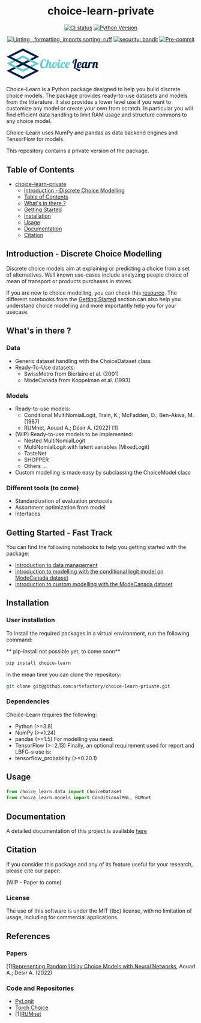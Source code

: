 <div align="center">

# choice-learn-private

[![CI status](https://github.com/artefactory/choice-learn-private/actions/workflows/ci.yaml/badge.svg)](https://github.com/artefactory/choice-learn-private/actions/workflows/ci.yaml?query=branch%3Amain)
[![Python Version](https://img.shields.io/badge/python-3.8%20%7C%203.9%20%7C%203.10-blue.svg)]()

[![Linting , formatting, imports sorting: ruff](https://img.shields.io/endpoint?url=https://raw.githubusercontent.com/charliermarsh/ruff/main/assets/badge/v2.json)](https://github.com/astral-sh/ruff)
[![security: bandit](https://img.shields.io/badge/security-bandit-yellow.svg)](https://github.com/PyCQA/bandit)
[![Pre-commit](https://img.shields.io/badge/pre--commit-enabled-informational?logo=pre-commit&logoColor=white)](https://github.com/artefactory/choice-learn-private/blob/main/.pre-commit-config.yaml)

</div>

<img src="docs/choice_learn_official_logo.png" width="256">

Choice-Learn is a Python package designed to help you build discrete choice models.
The package provides ready-to-use datasets and models from the litterature. It also provides a lower level use if you want to customize any model or create your own from scratch. In particular you will find efficient data handling to limit RAM usage and structure commons to any choice model.

Choice-Learn uses NumPy and pandas as data backend engines and TensorFlow for models.

This repository contains a private version of the package.

## Table of Contents

- [choice-learn-private](#choice-learn-private)
  - [Introduction - Discrete Choice Modelling](#introduction---discrete-choice-modelling)
  - [Table of Contents](#table-of-contents)
  - [What's in there ?](#whats-in-there)
  - [Getting Started](#getting-started---fast-track)
  - [Installation](#installation)
  - [Usage](#usage)
  - [Documentation](#documentation)
  - [Citation](#citation)

## Introduction - Discrete Choice Modelling

Discrete choice models aim at explaining or predicting a choice from a set of alternatives. Well known use-cases include analyzing people choice of mean of transport or products purchases in stores.

If you are new to choice modelling, you can check this [resource](https://www.publichealth.columbia.edu/research/population-health-methods/discrete-choice-model-and-analysis). The different notebooks from the [Getting Started](#getting-started---fast-track) section can also help you understand choice modelling and more importantly help you for your usecase.

## What's in there ?

### Data
- Generic dataset handling with the ChoiceDataset class
- Ready-To-Use datasets:
  - SwissMetro from Bierlaire et al. (2001)
  - ModeCanada from Koppelman et al. (1993)

### Models
- Ready-to-use models:
  - Conditional MultiNomialLogit, Train, K.; McFadden, D.; Ben-Akiva, M. (1987)
  - RUMnet, Aouad A.; Désir A. (2022) [1]
- (WIP) Ready-to-use models to be implemented:
  - Nested MultiNomialLogit
  - MultiNomialLogit with latent variables (MixedLogit)
  - TasteNet
  - SHOPPER
  - Others ...
- Custom modelling is made easy by subclassing the ChoiceModel class

### Different tools (to come)
- Standardization of evaluation protocols
- Assortment optimization from model
- Interfaces

## Getting Started - Fast Track

You can find the following notebooks to help you getting started with the package:
- [Introduction to data management](notebooks/choice_learn_introduction_data.ipynb)
- [Introduction to modelling with the conditional logit model on ModeCanada dataset](notebooks/choice_learn_introduction_clogit.ipynb)
- [Introduction to custom modelling with the ModeCanada dataset](notebooks/custom_model.ipynb)

## Installation

### User installation

To install the required packages in a virtual environment, run the following command:

** pip-install not possible yet, to come soon**
```bash
pip install choice-learn
```

In the mean time you can clone the repository:
```bash
git clone git@github.com:artefactory/choice-learn-private.git
```

### Dependencies
Choice-Learn requires the following:
- Python (>=3.8)
- NumPy (>=1.24)
- pandas (>=1.5)
For modelling you need:
- TensorFlow (>=2.13)
Finally, an optional requirement used for report and LBFG-s use is:
- tensorflow_probability (>=0.20.1)

## Usage
```python
from choice_learn.data import ChoiceDataset
from choice_learn.models import ConditionalMNL, RUMnet
```

## Documentation

A detailed documentation of this project is available [here](https://artefactory.github.io/choice-learn-private/)

## Citation

If you consider this package and any of its feature useful for your research, please cite our paper:

(WIP - Paper to come)

### License

The use of this software is under the MIT (tbc) license, with no limitation of usage, including for commercial applications. 

## References

### Papers
[1][Representing Random Utility Choice Models with Neural Networks](https://arxiv.org/abs/2207.12877), Aouad A.; Désir A. (2022)

### Code and Repositories
- [PyLogit](https://github.com/timothyb0912/pylogit)
- [Torch Choice](https://gsbdbi.github.io/torch-choice/)
- [1][RUMnet](https://github.com/antoinedesir/rumnet)
